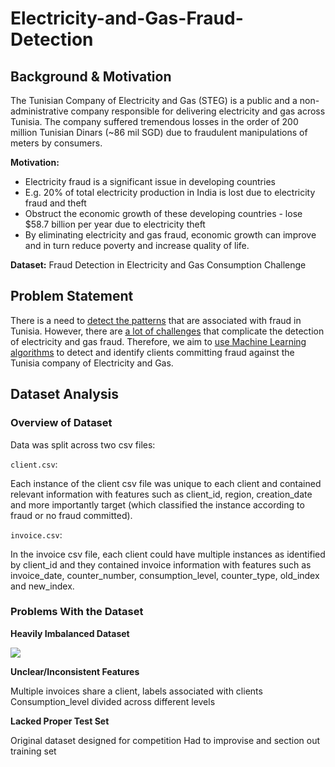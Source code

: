 # Electricity-and-Gas-Fraud-Detection

## Background \& Motivation 

The Tunisian Company of Electricity and Gas (STEG) is a public and a non-administrative company responsible for delivering electricity and gas across Tunisia. The company suffered tremendous losses in the order of 200 million Tunisian Dinars (~86 mil SGD) due to fraudulent manipulations of meters by consumers.

**Motivation:**
- Electricity fraud is a significant issue in developing countries
- E.g. 20% of total electricity production in India is lost due to electricity fraud and theft
- Obstruct the economic growth of these developing countries - lose $58.7 billion per year due
to electricity theft
- By eliminating electricity and gas fraud, economic growth can improve and in turn reduce
poverty and increase quality of life.

**Dataset:** Fraud Detection in Electricity and Gas Consumption Challenge

## Problem Statement 
There is a need to <u>detect the patterns</u> that are associated with fraud in Tunisia. However, there are <u>a lot of challenges</u> that complicate the detection of electricity and gas fraud. Therefore, we aim to <u>use Machine Learning algorithms</u> to detect and identify clients committing fraud against the Tunisia company of Electricity and Gas.

## Dataset Analysis

### Overview of Dataset

Data was split across two csv files:

```client.csv```:

Each instance of the client csv file was unique to each client and contained relevant information with features such as client_id, region, creation_date and more importantly target (which classified the instance according to fraud or no fraud committed).

```invoice.csv```:

In the invoice csv file, each client could have multiple instances as identified by client_id and they contained invoice information with features such as invoice_date, counter_number, consumption_level, counter_type, old_index and new_index.

### Problems With the Dataset
**Heavily Imbalanced Dataset**

![](./img/Heavily-Imbalanced-Dataset.png)



**Unclear/Inconsistent Features**

Multiple invoices share a client, labels associated with clients Consumption_level divided across different levels

**Lacked Proper Test Set**

Original dataset designed for competition Had to improvise and section out training set

